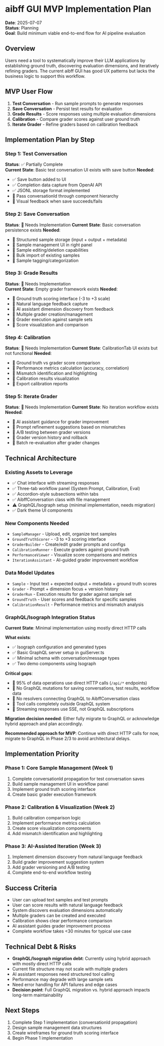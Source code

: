 # aibff GUI MVP Implementation Plan

**Date**: 2025-07-07\
**Status**: Planning\
**Goal**: Build minimum viable end-to-end flow for AI pipeline evaluation

## Overview

Users need a tool to systematically improve their LLM applications by
establishing ground truth, discovering evaluation dimensions, and iteratively
refining graders. The current aibff GUI has good UX patterns but lacks the
business logic to support this workflow.

## MVP User Flow

1. **Test Conversation** - Run sample prompts to generate responses
2. **Save Conversation** - Persist test results for evaluation
3. **Grade Results** - Score responses using multiple evaluation dimensions
4. **Calibration** - Compare grader scores against user ground truth
5. **Iterate Grader** - Refine graders based on calibration feedback

## Implementation Plan by Step

### Step 1: Test Conversation

**Status**: ✅ Partially Complete\
**Current State**: Basic test conversation UI exists with save button
**Needed**:

- ✅ Save button added to UI
- ✅ Completion data capture from OpenAI API
- ✅ JSONL storage format implemented
- 🔲 Pass conversationId through component hierarchy
- 🔲 Visual feedback when save succeeds/fails

### Step 2: Save Conversation

**Status**: 🔲 Needs Implementation **Current State**: Basic conversation
persistence exists **Needed**:

- 🔲 Structured sample storage (input + output + metadata)
- 🔲 Sample management UI in right panel
- 🔲 Sample editing/deletion capabilities
- 🔲 Bulk import of existing samples
- 🔲 Sample tagging/categorization

### Step 3: Grade Results

**Status**: 🔲 Needs Implementation\
**Current State**: Empty grader framework exists **Needed**:

- 🔲 Ground truth scoring interface (-3 to +3 scale)
- 🔲 Natural language feedback capture
- 🔲 AI assistant dimension discovery from feedback
- 🔲 Multiple grader creation/management
- 🔲 Grader execution against sample sets
- 🔲 Score visualization and comparison

### Step 4: Calibration

**Status**: 🔲 Needs Implementation **Current State**: CalibrationTab UI exists
but not functional **Needed**:

- 🔲 Ground truth vs grader score comparison
- 🔲 Performance metrics calculation (accuracy, correlation)
- 🔲 Mismatch identification and highlighting
- 🔲 Calibration results visualization
- 🔲 Export calibration reports

### Step 5: Iterate Grader

**Status**: 🔲 Needs Implementation **Current State**: No iteration workflow
exists **Needed**:

- 🔲 AI assistant guidance for grader improvement
- 🔲 Prompt refinement suggestions based on mismatches
- 🔲 A/B testing between grader versions
- 🔲 Grader version history and rollback
- 🔲 Batch re-evaluation after grader changes

## Technical Architecture

### Existing Assets to Leverage

- ✅ Chat interface with streaming responses
- ✅ Three-tab workflow panel (System Prompt, Calibration, Eval)
- ✅ Accordion-style subsections within tabs
- ✅ AibffConversation class with file management
- ⚠️ GraphQL/Isograph setup (minimal implementation, needs migration)
- ✅ Dark theme UI components

### New Components Needed

- `SampleManager` - Upload, edit, organize text samples
- `GroundTruthScorer` - -3 to +3 scoring interface
- `GraderBuilder` - Create/edit grader prompts and configs
- `CalibrationRunner` - Execute graders against ground truth
- `PerformanceViewer` - Visualize score comparisons and metrics
- `IterationAssistant` - AI-guided grader improvement workflow

### Data Model Updates

- `Sample` - Input text + expected output + metadata + ground truth scores
- `Grader` - Prompt + dimension focus + version history
- `GraderRun` - Execution results for grader against sample set
- `GroundTruth` - User scores and feedback for specific samples
- `CalibrationResult` - Performance metrics and mismatch analysis

### GraphQL/Isograph Integration Status

**Current State**: Minimal implementation using mostly direct HTTP calls

**What exists**:

- ✅ Isograph configuration and generated types
- ✅ Basic GraphQL server setup in guiServer.ts
- ✅ Minimal schema with conversation/message types
- ✅ Two demo components using Isograph

**Critical gaps**:

- 🔲 95% of data operations use direct HTTP calls (`/api/*` endpoints)
- 🔲 No GraphQL mutations for saving conversations, test results, workflow data
- 🔲 No resolvers connecting GraphQL to AibffConversation class
- 🔲 Tool calls completely outside GraphQL system
- 🔲 Streaming responses use SSE, not GraphQL subscriptions

**Migration decision needed**: Either fully migrate to GraphQL or acknowledge
hybrid approach and plan accordingly.

**Recommended approach for MVP**: Continue with direct HTTP calls for now,
migrate to GraphQL in Phase 2/3 to avoid architectural delays.

## Implementation Priority

### Phase 1: Core Sample Management (Week 1)

1. Complete conversationId propagation for test conversation saves
2. Build sample management UI in workflow panel
3. Implement ground truth scoring interface
4. Create basic grader execution framework

### Phase 2: Calibration & Visualization (Week 2)

1. Build calibration comparison logic
2. Implement performance metrics calculation
3. Create score visualization components
4. Add mismatch identification and highlighting

### Phase 3: AI-Assisted Iteration (Week 3)

1. Implement dimension discovery from natural language feedback
2. Build grader improvement suggestion system
3. Add grader versioning and A/B testing
4. Complete end-to-end workflow testing

## Success Criteria

- User can upload text samples and test prompts
- User can score results with natural language feedback
- System discovers evaluation dimensions automatically
- Multiple graders can be created and executed
- Calibration shows clear performance comparison
- AI assistant guides grader improvement process
- Complete workflow takes <30 minutes for typical use case

## Technical Debt & Risks

- **GraphQL/Isograph migration debt**: Currently using hybrid approach with
  mostly direct HTTP calls
- Current file structure may not scale with multiple graders
- AI assistant responses need structured tool calling
- Performance may degrade with large sample sets
- Need error handling for API failures and edge cases
- **Decision point**: Full GraphQL migration vs. hybrid approach impacts
  long-term maintainability

## Next Steps

1. Complete Step 1 implementation (conversationId propagation)
2. Design sample management data structures
3. Create wireframes for ground truth scoring interface
4. Begin Phase 1 implementation
